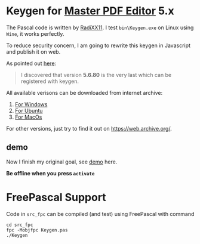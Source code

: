 # Keygen for [Master PDF Editor](https://code-industry.net/masterpdfeditor/) 5.x

The Pascal code is written by [RadiXX11](https://radixx11rce2.blogspot.com/p/source-code.html). I test `bin\Keygen.exe` on Linux using `Wine`, it works perfectly.

To reduce security concern, I am going to rewrite this keygen in Javascript and publish it on web.

As pointed out [here](https://aur.archlinux.org/packages/masterpdfeditor-libs-included/):

> I discovered that version **5.6.80** is the very last which can be registered with keygen.

All available verisons can be downloaded from internet archive:

1. [For Windows](https://web.archive.org/web/20200919162559if_/https://code-industry.net/public/MasterPDFEditor-setup.exe)
2. [For Ubuntu](https://web.archive.org/web/20210203220337/https://code-industry.net/public/master-pdf-editor-5.6.80-qt5.x86_64.deb)
3. [For MacOs](https://web.archive.org/web/20200919165215/https://code-industry.net/public/MasterPDFEditor.dmg)

For other versions, just try to find it out on https://web.archive.org/.

## demo

Now I finish my original goal, see [demo](https://jingmatrix.github.io/articles/writings/2019-12-21-Workflow/#writing-documents) here.

**Be offline when you press `activate`**

# FreePascal Support

Code in `src_fpc` can be compiled (and test) using FreePascal with command
```
cd src_fpc
fpc -Mobjfpc Keygen.pas
./Keygen
```

